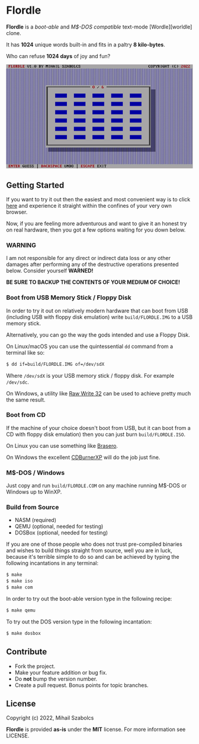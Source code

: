 Flordle
=======
**Flordle** is a *boot-able* and *M$-DOS compatible* text-mode [Wordle][worldle] clone.

It has **1024** unique words built-in and fits in a paltry **8 kilo-bytes**.

Who can refuse **1024 days** of joy and fun?

![flordle](docs/flordle.gif)

Getting Started
---------------

If you want to try it out then the easiest and most convenient way is to click [here][play] and experience it straight within the confines of your very own browser.

Now, if you are feeling more adventurous and want to give it an honest try on real hardware, then you got a few options waiting for you down below.

### WARNING

I am not responsible for any direct or indirect data loss or any other damages after performing any of the destructive operations presented below. Consider yourself **WARNED!**

**BE SURE TO BACKUP THE CONTENTS OF YOUR MEDIUM OF CHOICE!**

### Boot from USB Memory Stick / Floppy Disk

In order to try it out on relatively modern hardware that can boot from USB (including USB with floppy disk emulation) write `build/FLORDLE.IMG` to a USB memory stick.

Alternatively, you can go the way the gods intended and use a Floppy Disk.

On Linux/macOS you can use the quintessential `dd` command from a terminal like so:

```bash
$ dd if=build/FLORDLE.IMG of=/dev/sdX
```

Where `/dev/sdX` is your USB memory stick / floppy disk. For example `/dev/sdc`.

On Windows, a utility like [Raw Write 32][rawwrite32] can be used to achieve pretty much the same result.

### Boot from CD

If the machine of your choice doesn't boot from USB, but it can boot from a CD with floppy disk emulation) then you can just burn `build/FLORDLE.ISO`.

On Linux you can use something like [Brasero][brasero].

On Windows the excellent [CDBurnerXP][cdburnerxp] will do the job just fine.

### M$-DOS / Windows

Just copy and run `build/FLORDLE.COM` on any machine running M$-DOS or Windows up to WinXP.

### Build from Source

* NASM (required)
* QEMU (optional, needed for testing)
* DOSBox (optional, needed for testing)

If you are one of those people who does not trust pre-compiled binaries and wishes to build things straight from source, well you are in luck, because it's terrible simple to do so and can be achieved by typing the following incantations in any terminal:

```bash
$ make
$ make iso
$ make com
```

In order to try out the boot-able version type in the following recipe:

```bash
$ make qemu
```

To try out the DOS version type in the following incantation:

```bash
$ make dosbox
```

Contribute
----------

* Fork the project.
* Make your feature addition or bug fix.
* Do **not** bump the version number.
* Create a pull request. Bonus points for topic branches.

License
-------
Copyright (c) 2022, Mihail Szabolcs

**Flordle** is provided **as-is** under the **MIT** license. For more information see LICENSE.

[wordle]: https://www.nytimes.com/games/wordle/index.html
[rawwrite32]: http://www.netbsd.org/~martin/rawrite32/
[brasero]: http://wiki.gnome.org/Apps/Brasero
[ cdburnerxp]: https://cdburnerxp.se/en/home
[play]: https://mihail.co/flordle
